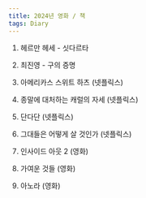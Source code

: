 ```yaml
---
title: 2024년 영화 / 책
tags: Diary
---
```


1. 헤르만 헤세 - 싯다르타

2. 최진영 - 구의 증명

2. 아메리카스 스위트 하츠 (넷플릭스)

3. 종말에 대처하는 캐럴의 자세 (넷플릭스)

4. 단다단 (넷플릭스)

5. 그대들은 어떻게 살 것인가 (넷플릭스)

6. 인사이드 아웃 2 (영화)

7. 가여운 것들 (영화)

8. 아노라 (영화)